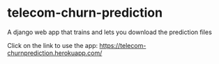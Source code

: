 # telecom-churn-prediction
A django web app that trains and lets you download the prediction files

Click on the link to use the app:
https://telecom-churnprediction.herokuapp.com/
